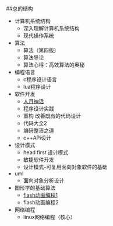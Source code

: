 ##总的结构
- 计算机系统结构
	- 深入理解计算机系统结构
	- 现代操作系统
- 算法
	- 算法（第四版）
	- 算法导论
	- 算法心得：高效算法的奥秘
- 编程语言
	- c程序设计语言
	- lua程序设计
- 软件开发
	- [人月神话](https://github.com/Nick19861111/moon "人月神话")
	- 程序设计实践
	- 重构 改善既有的代码设计
	- 代码大全2
	- 编码整洁之道
	- c++APi设计
- 设计模式
	- head first 设计模式
	- 敏捷软件开发
	- 设计模式-可复用面向对象软件的基础
- uml
	- 面向对象分析设计
- 图形学的基础算法
	- [flash动画编程1](https://github.com/Nick19861111/animation "动画")
	- flash动画编程2
- 网络编程
	- linux网络编程（核心）

